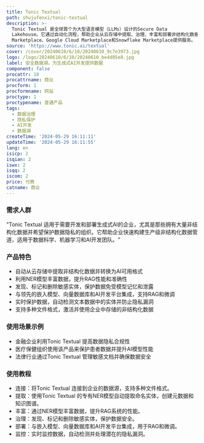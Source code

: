 ```yaml
---
title: Tonic Textual
path: shujufenxi/tonic-textual
description: >-
  Tonic Textual 是全球首个为大型语言模型（LLMs）设计的Secure Data
  Lakehouse。它通过自动化流程，帮助企业从云存储中提取、治理、丰富和部署非结构化数据，以支持生成式AI的发展。该产品强调数据隐私保护，利用其专有的命名实体识别（NER）模型自动检测和去标识化敏感信息，同时通过数据合成保持数据的语义真实性。它支持多种数据格式，并通过AWS
  Marketplace、Google Cloud Marketplace和Snowflake Marketplace提供服务。
source: 'https://www.tonic.ai/textual'
cover: /cover/20240610/6/10/20240610_9c7e3973.jpg
logo: /logo/20240610/6/10/20240610_be4d05e8.jpg
label: 安全数据湖，为生成式AI开发提供数据
component: false
procattr: 10
procattrname: 商业
procform: 1
procformname: 网站
proctype: 1
proctypename: 普通产品
tags:
  - 数据治理
  - 隐私保护
  - AI开发
  - 数据湖
createTime: '2024-05-29 16:11:11'
updateTime: '2024-05-29 16:11:55'
lang: en
isicp: 2
isqian: 2
iswx: 2
isqq: 2
iscom: 2
price: 付费
catname: 商业
---
```




### 需求人群
"Tonic Textual 适用于需要开发和部署生成式AI的企业，尤其是那些拥有大量非结构化数据并希望保护数据隐私的组织。它帮助企业快速构建生产级非结构化数据管道，适用于数据科学、机器学习和AI开发团队。"

### 产品特色
* 自动从云存储中提取非结构化数据并转换为AI可用格式
* 利用NER模型丰富数据，提升RAG性能和准确性
* 发现、标记和删除敏感实体，保护数据免受模型记忆和泄露
* 与领先的嵌入模型、向量数据库和AI开发平台集成，支持RAG和微调
* 实时保护数据，自动检测文本数据中的实体并防止隐私漏洞
* 支持多种文件格式，激活并使用企业中存储的非结构化数据

### 使用场景示例
* 金融企业利用Tonic Textual 提高数据隐私合规性
* 医疗保健组织使用该产品来保护患者数据并提升AI模型性能
* 法律行业通过Tonic Textual 管理敏感文档并确保数据安全

### 使用教程
* 连接：将Tonic Textual 连接到企业的数据源，支持多种文件格式。
* 提取：使用Tonic Textual 的专有NER模型自动提取命名实体，创建元数据和知识图谱。
* 丰富：通过NER模型丰富数据，提升RAG系统的性能。
* 治理：发现、标记和删除敏感实体，保护数据安全。
* 部署：与嵌入模型、向量数据库和AI开发平台集成，用于RAG和微调。
* 监控：实时监控数据，自动检测并处理潜在的隐私漏洞。

  
